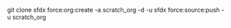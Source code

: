 git clone <repo>
sfdx force:org:create -a scratch_org -d <days> -u <devhubusername>
sfdx force:source:push -u scratch_org 